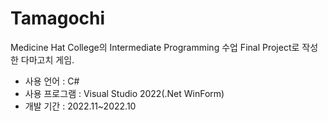 # Tamagochi
 
Medicine Hat College의 Intermediate Programming 수업 Final Project로 작성한 다마고치 게임.

- 사용 언어 : C#
- 사용 프로그램 : Visual Studio 2022(.Net WinForm)
- 개발 기간 : 2022.11~2022.10
